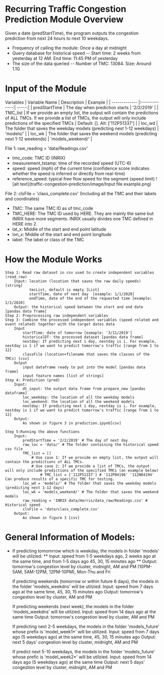 # Recurring Traffic Congestion Prediction Module Overview
Given a date (predStartTime), the program outputs the congestion prediction from next 24 hours to next 10 weekdays. 
* Frequency of calling the module: Once a day at midnight
* Query database for historical speed -- Start time: 2 weeks from yesterday at 12 AM. End time: 11:45 PM of yesterday 
* The size of the data queried -- Number of TMC: 13084. Size: Around 1.1G

# Input of the Module
Variables
| Variable Name        | Description           | Example  |
| ------------- |:-------------:| -----:|
| predStartTime      | The day when prediction starts | '2/2/2019' |
| TMC_list      | If we provide an empty list, the output will contain the predictions of ALL TMCs. If we provide a list of TMCs, the output will only include predictions of the specified TMCs      | Default: []. Alt: ['112P51337'] |
| loc_wd | The folder that saves the weekday models (predicting next 1-12 weekdays)      |  'models/' |
| loc_wk | The folder that saves the weekend models (predicting next 1-12 weekends)      |  'models_weekend/' |

File 1: raw_reading = 'data/Readings.csv'
* tmc_code: TMC ID (INRIX)
* measurement_tstamp: time of the recorded speed (UTC-6)
* speed: speed (mph) of the current time (confidence score indicates whether the speed is inferred or directly from real-time)
* reference_speed: typical free flow speed for the segment (speed limit)
![alt text](traffic-congestion-prediction/image/Input file example.png)

File 2: clsFile = 'class_complete.csv' (Including all the TMC and their labels and coordinates)
* TMC: The same TMC ID as of tmc_code
* TMC_HERE: The TMC ID used by HERE. They are mainly the same but INRIX have more segments. INRIX usually divides one TMC defined in HERE into 2.
* lat_x: Middle of the start and end point latitude
* lon_x: Middle of the start and end point longitude
* label: The label or class of the TMC

# How the Module Works
    Step 1: Read raw dataset in csv used to create independent variables (read_raw)
        Input: location (location that saves the raw daily speeds) [string]
               tmcList, default is empty [List]
               startTime, date of next day  [example: 1/1/2020]
               endTime, date of the end of the requested time [example: 1/1/2020]
        Output: the historical speed between the start and end date [pandas data frame]
    Step 2: Preprocessing raw independent variables
    Step 3: Combine the processed independent variables (speed related and event related) together with the target dates data
        Input
            startTime: date of tomorrow [exmaple: '3/11/2019']
            historicalDT: the processed dataset [pandas data frame]
            nextday: If predicting next i day, nextday is i. For example, nextday is 1 if we want to predict tomorrow's traffic [range from 1 to 12]
            classFile (location+filename that saves the classes of the TMCs) [csv]
        Output
            input dataframe ready to put into the model [pandas data frame]
            input feature names [list of strings]
    Step 4: Prediction (pred)
        Input:
            dt_input: the output data frame from prepare_new [pandas dataframe]
            loc_weekday: the location of all the weekday models
            loc_weekend: the location of all the weekend models
            nextday: If predicting next i day, nextday is i. For example, nextday is 1 if we want to predict tomorrow's traffic [range from 1 to 12]
        Output:
            As shown in figure 3 in prediction.ipynb[csv]

    Step 5:Running the above functions
        Input:
            predStartTime = '2/2/2019' # The day of next day
            raw_loc = 'data/' # The folder containing the historical speed csv file
            TMC_list = [] 
                # Use case 1: If we provide en empty list, the output will contain the predictions of ALL TMCs.
                # Use case 2: If we provide a list of TMCs, the output will only include predictions of the specified TMCs (an example below)
                    # TMC_list = ['112P51337'] # '112P04196' '112N04194' Can produce results of a specific TMC for testing.
            loc_wd = 'models/' # The folder that saves the weekday models (predicting next 1-12 days)
            loc_wk = 'models_weekend/' # The folder that saves the weekend models 
            raw_reading = 'INRIX data/Harris/data_raw/Readings.csv' # Historical speed
            clsFile = 'data/class_complete.csv'
        Output:
            As shown in figure 3 [csv]




# General Information of Models:
* If predicting tomomrrow which is weekday, the models in folder 'models' will be utilzied. 
** Input: speed from 1-5 weekdays ago, 2 weeks ago at the same time, and from 1-5 days ago 45, 30, 15 minutes ago
** Output: tomorrow's congestion level by cluster, midnight, AM and PM (10PM-5AM, 5AM-12PM, 12PM-10PM), Mon-Thu and Fri
        
    If predicting weekends (tomorrow or within future 6 days), the models in the folder 'models_weekdns' will be utilzied.
        Input: speed from 7 days ago at the same time, 45, 30, 15 minutes ago
        Output: tomorrow's congestion level by cluster, AM and PM
    
    If predicting weekends (next week), the models in the folder 'models_weekdns' will be utilzied.
        Input: speed from 14 days ago at the same time
        Output: tomorrow's congestion level by cluster, AM and PM

    If predicting next 2-5 weekdays, the models in the folder 'models_future' whose prefix is 'model_week1*' will be utilized.
        Input: speed from 7 days ago (5 weekdays ago) at the same time, 45, 30, 15 minutes ago
        Output: next 5 days' congestion level by cluster, midnight, AM and PM
        
    If predict next 5-10 weekdays, the models in the folder 'models_future' whose prefic is 'model_week2*' will be utilzied.
        Input: speed from 14 days ago (5 weekdays ago) at the same time
        Output: next 5 days' congestion level by cluster, midnight, AM and PM
